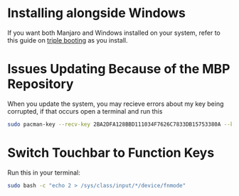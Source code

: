 # Installing alongside Windows

If you want both Manjaro and Windows installed on your system, refer to this guide on [triple booting](https://wiki.t2linux.org/guides/windows/) as you install.

# Issues Updating Because of the MBP Repository

When you update the system, you may recieve errors about my key being corrupted, if that occurs open a terminal and run this

```sh
sudo pacman-key --recv-key 2BA2DFA128BBD111034F7626C7833DB15753380A --keyserver keyserver.ubuntu.com
```

# Switch Touchbar to Function Keys

Run this in your terminal:

```sh
sudo bash -c "echo 2 > /sys/class/input/*/device/fnmode"
```
